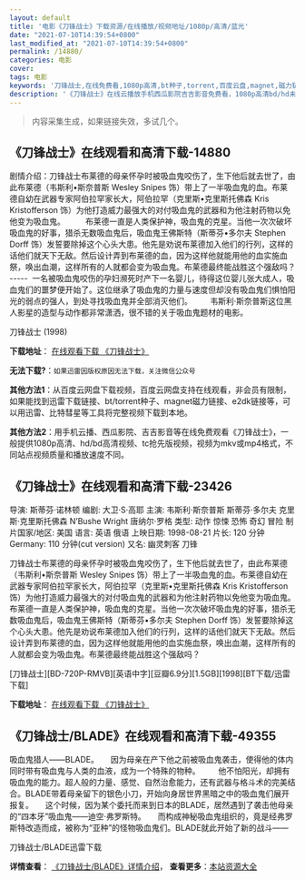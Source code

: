 ```yaml
---
layout: default
title: '电影《刀锋战士》下载资源/在线播放/视频地址/1080p/高清/蓝光'
date: "2021-07-10T14:39:54+0800"
last_modified_at: "2021-07-10T14:39:54+0800"
permalink: /14880/
categories: 电影
cover:
tags: 电影
keywords: '刀锋战士,在线免费看,1080p高清,bt种子,torrent,百度云盘,magnet,磁力链,迅雷下载资源'
description: '《刀锋战士》在线云播放手机西瓜影院吉吉影音免费看，1080p高清bd/hd未删减完整版和tc抢先枪版，mkv/mp4格式，附带bt/torrent种子、magnet/磁力链、百度云盘、网盘资源迅雷下载链接'
---
```


>内容采集生成，如果链接失效，多试几个。


## 《刀锋战士》在线观看和高清下载-14880

剧情介绍：刀锋战士布莱德的母亲怀孕时被吸血鬼咬伤了，生下他后就去世了，由此布莱德（韦斯利•斯奈普斯 Wesley Snipes 饰）带上了一半吸血鬼的血。布莱德自幼在武器专家阿伯拉罕家长大，阿伯拉罕（克里斯•克里斯托佛森 Kris Kristofferson 饰）为他打造威力最强大的对付吸血鬼的武器和为他注射药物以免他变为吸血鬼。  　　布莱德一直是人类保护神，吸血鬼的克星。当他一次次破坏吸血鬼的好事，猎杀无数吸血鬼后，吸血鬼王佛斯特（斯蒂芬•多尔夫 Stephen Dorff 饰）发誓要除掉这个心头大患。他先是劝说布莱德加入他们的行列，这样的话他们就天下无敌。然后设计弄到布莱德的血，因为这样他就能用他的血实施血祭，唤出血潮，这样所有的人就都会变为吸血鬼。布莱德最终能战胜这个强敌吗？ -----  一名被吸血鬼咬伤的孕妇濒死时产下一名婴儿，待得这位婴儿张大成人，吸血鬼们的噩梦便开始了。这位继承了吸血鬼的力量与速度但却没有吸血鬼们惧怕阳光的弱点的强人，到处寻找吸血鬼并全部消灭他们。        韦斯利·斯奈普斯这位黑人影星的造型与动作都非常潇洒，很不错的关于吸血鬼题材的电影。


刀锋战士 (1998)

**下载地址**： [在线观看下载 《刀锋战士》](https://www.btbtdy.me/btdy/dy4948.html) 


**无法下载?**：`如果迅雷因版权原因无法下载，关注微信公众号 `

**其他方法1**：从百度云网盘下载视频，百度云网盘支持在线观看，非会员有限制，如果能找到迅雷下载链接、bt/torrent种子、magnet磁力链接、e2dk链接等，可以用迅雷、比特彗星等工具将完整视频下载到本地。

**其他方法2**：用手机云播、西瓜影院、吉吉影音等在线免费观看《刀锋战士》，一般提供1080p高清、hd/bd高清视频、tc抢先版视频，视频为mkv或mp4格式，不同站点视频质量和播放速度不同。


## 《刀锋战士》在线观看和高清下载-23426

导演: 斯蒂芬·诺林顿 编剧: 大卫·S·高耶 主演: 韦斯利·斯奈普斯 斯蒂芬·多尔夫 克里斯·克里斯托佛森 N’Bushe Wright 唐纳尔·罗格 类型: 动作 惊悚 恐怖 奇幻 冒险 制片国家/地区: 美国 语言: 英语 俄语 上映日期: 1998-08-21 片长: 120 分钟 Germany: 110 分钟(cut version) 又名: 幽灵刺客 刀锋

刀锋战士布莱德的母亲怀孕时被吸血鬼咬伤了，生下他后就去世了，由此布莱德（韦斯利•斯奈普斯 Wesley Snipes 饰）带上了一半吸血鬼的血。布莱德自幼在武器专家阿伯拉罕家长大，阿伯拉罕（克里斯•克里斯托佛森 Kris Kristofferson 饰）为他打造威力最强大的对付吸血鬼的武器和为他注射药物以免他变为吸血鬼。 布莱德一直是人类保护神，吸血鬼的克星。当他一次次破坏吸血鬼的好事，猎杀无数吸血鬼后，吸血鬼王佛斯特（斯蒂芬•多尔夫 Stephen Dorff 饰）发誓要除掉这个心头大患。他先是劝说布莱德加入他们的行列，这样的话他们就天下无敌。然后设计弄到布莱德的血，因为这样他就能用他的血实施血祭，唤出血潮，这样所有的人就都会变为吸血鬼。布莱德最终能战胜这个强敌吗？


[刀锋战士][BD-720P-RMVB][英语中字][豆瓣6.9分][1.5GB][1998][BT下载/迅雷下载]

**下载地址**： [在线观看下载 《刀锋战士》](https://www.btdx8.com/torrent/blade_1998.html) 


## 《刀锋战士/BLADE》在线观看和高清下载-49355

吸血鬼猎人&mdash;—BLADE。</div>　　因为母亲在产下他之前被吸血鬼袭击，使得他的体内同时带有吸血鬼与人类的血液，成为一个特殊的物种。&nbsp;　　他不怕阳光，却拥有吸血鬼的能力。超人般的力量、感觉、自然治愈能力，还有武器与格斗术的完美结合。BLADE带着母亲留下的银色小刀，开始向身居世界黑暗之中的吸血鬼们展开报复。</div>　　这个时候，因为某个委托而来到日本的BLADE，居然遇到了袭击他母亲的“四本牙&rdquo;吸血鬼&mdash;—迪空·弗罗斯特。</div>　　而构成神秘吸血鬼组织的，竟是经弗罗斯特改造而成，被称为“亚种”的怪物吸血鬼们。BLADE就此开始了新的战斗——


刀锋战士/BLADE迅雷下载

**详情查看**： [《刀锋战士/BLADE》详情介绍](/movie/49355/)， **查看更多**：[本站资源大全](/movie/t/all/)

